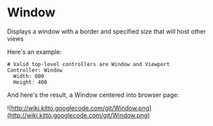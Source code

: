 # Window #

Displays a window with a border and specified size that will host other views

Here's an example:

```
# Valid top-level controllers are Window and Viewport
Controller: Window
  Width: 600
  Height: 400
```

And here's the result, a Window centered into browser page:

![http://wiki.kitto.googlecode.com/git/Window.png](http://wiki.kitto.googlecode.com/git/Window.png)